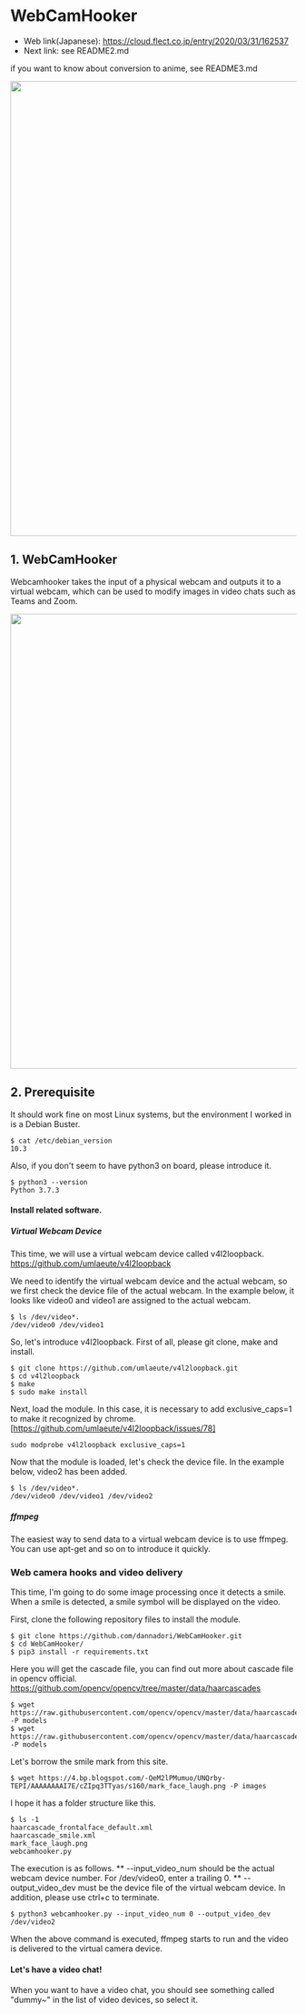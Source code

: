 # WebCamHooker
- Web link(Japanese): https://cloud.flect.co.jp/entry/2020/03/31/162537
- Next link: see README2.md

if you want to know about conversion to anime, see README3.md

<p align="center">
<img src="./doc/fps_test2.gif" width="800" />
</p>




## 1. WebCamHooker

Webcamhooker takes the input of a physical webcam and outputs it to a virtual webcam, which can be used to modify images in video chats such as Teams and Zoom.

<p align="center">
<img src="./doc/out.gif" width="800" />
</p>

## 2. Prerequisite
It should work fine on most Linux systems, but the environment I worked in is a Debian Buster.
```
$ cat /etc/debian_version
10.3
```

Also, if you don't seem to have python3 on board, please introduce it.
```
$ python3 --version
Python 3.7.3
```

#### Install related software.
##### Virtual Webcam Device
This time, we will use a virtual webcam device called v4l2loopback.
https://github.com/umlaeute/v4l2loopback


We need to identify the virtual webcam device and the actual webcam, so we first check the device file of the actual webcam.
In the example below, it looks like video0 and video1 are assigned to the actual webcam.
```
$ ls /dev/video*.
/dev/video0 /dev/video1
```

So, let's introduce v4l2loopback.
First of all, please git clone, make and install.
```
$ git clone https://github.com/umlaeute/v4l2loopback.git
$ cd v4l2loopback
$ make
$ sudo make install
```
Next, load the module. In this case, it is necessary to add exclusive_caps=1 to make it recognized by chrome. [https://github.com/umlaeute/v4l2loopback/issues/78]
```
sudo modprobe v4l2loopback exclusive_caps=1
```
Now that the module is loaded, let's check the device file. In the example below, video2 has been added.
```
$ ls /dev/video*.
/dev/video0 /dev/video1 /dev/video2
```

##### ffmpeg
The easiest way to send data to a virtual webcam device is to use ffmpeg.
You can use apt-get and so on to introduce it quickly.

### Web camera hooks and video delivery
This time, I'm going to do some image processing once it detects a smile.
When a smile is detected, a smile symbol will be displayed on the video.

First, clone the following repository files to install the module.
```
$ git clone https://github.com/dannadori/WebCamHooker.git
$ cd WebCamHooker/
$ pip3 install -r requirements.txt
```

Here you will get the cascade file, you can find out more about cascade file in opencv official.
https://github.com/opencv/opencv/tree/master/data/haarcascades
```
$ wget https://raw.githubusercontent.com/opencv/opencv/master/data/haarcascades/haarcascade_frontalface_default.xml -P models
$ wget https://raw.githubusercontent.com/opencv/opencv/master/data/haarcascades/haarcascade_smile.xml -P models
```

Let's borrow the smile mark from this site.
```
$ wget https://4.bp.blogspot.com/-QeM2lPMumuo/UNQrby-TEPI/AAAAAAAAI7E/cZIpq3TTyas/s160/mark_face_laugh.png -P images
```

I hope it has a folder structure like this.
```
$ ls -1
haarcascade_frontalface_default.xml
haarcascade_smile.xml
mark_face_laugh.png
webcamhooker.py
```

The execution is as follows.
 ** --input_video_num should be the actual webcam device number. For /dev/video0, enter a trailing 0.
 ** --output_video_dev must be the device file of the virtual webcam device.
In addition, please use ctrl+c to terminate.
```
$ python3 webcamhooker.py --input_video_num 0 --output_video_dev /dev/video2
```

When the above command is executed, ffmpeg starts to run and the video is delivered to the virtual camera device.

#### Let's have a video chat!
When you want to have a video chat, you should see something called "dummy~" in the list of video devices, so select it.
